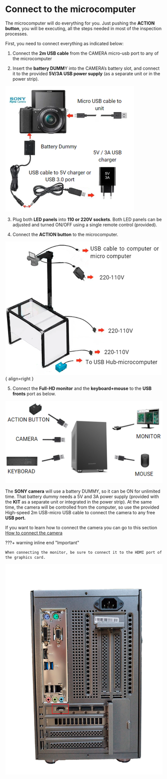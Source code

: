 # Connect to the microcomputer

 The microcomputer will do everything for you. Just pushing the **ACTION button**, you will be executing, all the steps needed in most of the inspection processes.
 
First, you need to connect everything as indicated below:

1) Connect the **2m USB cable** from the CAMERA micro-usb port to any of the microcomputer

2) Insert the **battery DUMM**Y into the CAMERA’s battery slot, and connect it to the provided **5V/3A USB power supply** (as a separate unit or in the power strip).

![alt text](assets/conect_camera.PNG)

3) Plug both **LED panels** into **110 or 220V sockets**. Both LED panels can be adjusted and turned ON/OFF using a single remote control (provided).

4) Connect the **ACTION button** to the microcomputer.

![alt text](assets/conecct_to.PNG){ align=right }

5) Connect the **Full-HD monitor** and the **keyboard+mouse** to the **USB fronts** port as below.

![alt text](assets/microcomputer.PNG)

The **SONY camera** will use a battery DUMMY, so it can be ON for unlimited time. That battery dummy needs a 5V and 3A power supply (provided with the **KIT** as a separate unit or integrated in the power strip). At the same time, the camera will be controlled from the computer, so use the provided High-speed 2m USB-micro USB cable to connect the camera to any free **USB port.**

 If you want to learn how to connect the camera you can go to this section [How to connect the camera](Connect-the-camera.md "Title") 

???+ warning inline end "Important"

    When connecting the monitor, be sure to connect it to the HDMI port of the graphics card.

![alt text](assets/ofline-assembly.png) 